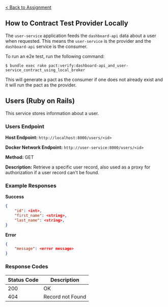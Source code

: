 [< Back to Assignment](../README.md)


## How to Contract Test Provider Locally
The `user-service` application feeds the `dashboard-api` data about a user when requested. This means the `user-service` is the provider and the `dashboard-api` service is the consumer.

To run an e2e test, run the following command:
```
$ bundle exec rake pact:verify:dashboard-api_and_user-service_contract_using_local_broker
```

This will generate a pact as the consumer if one does not already exist and it will run the pact as the provider.


## Users (Ruby on Rails)
This service stores information about a user.

### Users Endpoint

**Host Endpoint:** `http://localhost:8000/users/<id>`

**Docker Network Endpoint:** `http://user-service:8000/users/<id>`

**Method:** GET

**Description:** Retrieve a specific user record, also used as a proxy for authorization if a user record can't be found.

### Example Responses

**Success**
```json
{
    "id": <int>,
    "first_name": <string>,
    "last_name": <string>,
}
```

**Error**
```json
{
    "message": <error message>
}
```

### Response Codes

| Status Code | Description      |
| ----------- | ---------------- |
| 200         | OK               |
| 404         | Record not Found |
